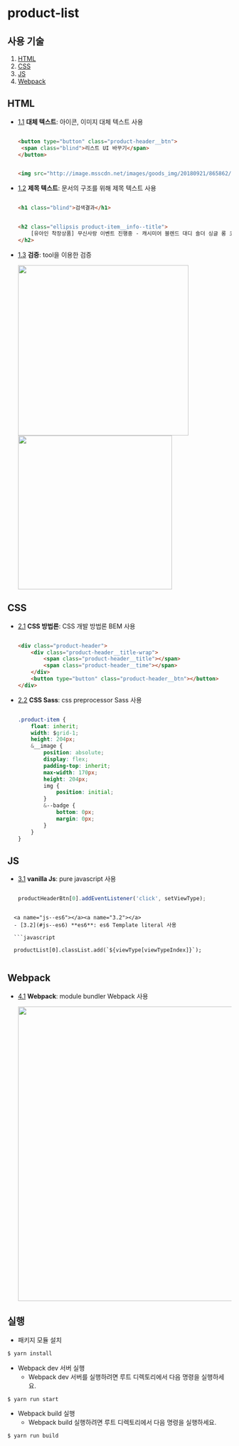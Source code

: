 # product-list

## 사용 기술

1. [HTML](#html)
1. [CSS](#css)
1. [JS](#js)
1. [Webpack](#webpack)
	
## HTML

  <a name="html--text"></a><a name="1.1"></a>
  - [1.1](#html--text) **대체 텍스트**: 아이콘, 이미지 대체 텍스트 사용

	```html

	<button type="button" class="product-header__btn">
	 <span class="blind">리스트 UI 바꾸기</span>
	</button>

	```

	```html

	<img src="http://image.msscdn.net/images/goods_img/20180921/865862/865862_2_320.jpg" alt="캐시미어 블렌드 대디 숄더 싱글 롱 코트" />

	```

	<a name="html--heading"></a><a name="1.2"></a>
  - [1.2](#html--heading) **제목 텍스트**: 문서의 구조를 위해 제목 텍스트 사용

	```html

	<h1 class="blind">검색결과</h1>

	```

	```html

	<h2 class="ellipsis product-item__info--title">
		[유아인 착장상품] 무신사랑 이벤트 진행중 - 캐시미어 블렌드 대디 숄더 싱글 롱 코트
	</h2>

	```

	<a name="html--confirm"></a><a name="1.3"></a>
  - [1.3](#html--confirm) **검증**: tool을 이용한 검증

	<img width="383" src="https://user-images.githubusercontent.com/17353901/106379278-1f188900-63ee-11eb-96aa-cbbb275c3c77.jpg">

	<img width="346" src="https://user-images.githubusercontent.com/17353901/106379329-846c7a00-63ee-11eb-8b19-458f35dae5c8.jpg">

## CSS

  <a name="css--bem"></a><a name="2.1"></a>
  - [2.1](#css--bem) **CSS 방법론**: CSS 개발 방법론 BEM 사용

	```html

	<div class="product-header">
		<div class="product-header__title-wrap">
			<span class="product-header__title"></span>
			<span class="product-header__time"></span>
		</div>
		<button type="button" class="product-header__btn"></button>
	</div>

	```

	<a name="css--sass"></a><a name="2.2"></a>
  - [2.2](#css--sass) **CSS Sass**: css preprocessor Sass 사용

	```css

	.product-item {
		float: inherit;
		width: $grid-1;
		height: 204px;
		&__image {
			position: absolute;
			display: flex;
			padding-top: inherit;
			max-width: 170px;
			height: 204px;
			img {
				position: initial;
			}
			&--badge {
				bottom: 0px;
				margin: 0px;
			}
		}
	}

	```

## JS

  <a name="js--vanillaJs"></a><a name="3.1"></a>
  - [3.1](#js--vanillaJs) **vanilla Js**: pure javascript 사용

	```javascript

	productHeaderBtn[0].addEventListener('click', setViewType);

  ```
		
	<a name="js--es6"></a><a name="3.2"></a>
	- [3.2](#js--es6) **es6**: es6 Template literal 사용

	```javascript
	
	productList[0].classList.add(`${viewType[viewTypeIndex]}`);
	
  ```

## Webpack

  <a name="webpack--webpack"></a><a name="4.1"></a>
  - [4.1](#webpack--webpack) **Webpack**: module bundler Webpack 사용

	<img width="662" src="https://user-images.githubusercontent.com/17353901/106379709-373dd780-63f1-11eb-8091-81825aae9112.png">

## 실행

* 패키지 모듈 설치
```bash
$ yarn install
``` 

*  Webpack dev 서버 실행
    * Webpack dev 서버를 실행하려면 루트 디렉토리에서 다음 명령을 실행하세요.   
```bash
$ yarn run start
``` 

* Webpack build 실행
    * Webpack build 실행하려면 루트 디렉토리에서 다음 명령을 실행하세요.
```bash
$ yarn run build
``` 
                        
